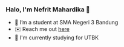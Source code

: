 ### Halo, I'm Nefrit Mahardika 👋

- 🔭 I’m a student at SMA Negeri 3 Bandung
- ✉️ Reach me out <a href="https://mailto:nefrit1208@gmail.com">here</a>
- 📝 I'm currently studying for UTBK

